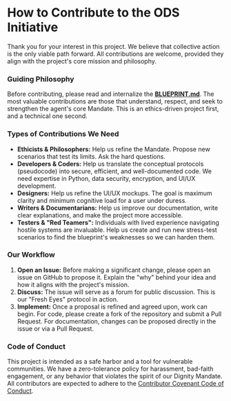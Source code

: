 # How to Contribute to the ODS Initiative

Thank you for your interest in this project. We believe that collective action is the only viable path forward. All contributions are welcome, provided they align with the project's core mission and philosophy.

### Guiding Philosophy
Before contributing, please read and internalize the **[BLUEPRINT.md](BLUEPRINT.md)**. The most valuable contributions are those that understand, respect, and seek to strengthen the agent's core Mandate. This is an ethics-driven project first, and a technical one second.

### Types of Contributions We Need
*   **Ethicists & Philosophers:** Help us refine the Mandate. Propose new scenarios that test its limits. Ask the hard questions.
*   **Developers & Coders:** Help us translate the conceptual protocols (pseudocode) into secure, efficient, and well-documented code. We need expertise in Python, data security, encryption, and UI/UX development.
*   **Designers:** Help us refine the UI/UX mockups. The goal is maximum clarity and minimum cognitive load for a user under duress.
*   **Writers & Documentarians:** Help us improve our documentation, write clear explanations, and make the project more accessible.
*   **Testers & "Red Teamers":** Individuals with lived experience navigating hostile systems are invaluable. Help us create and run new stress-test scenarios to find the blueprint's weaknesses so we can harden them.

### Our Workflow
1.  **Open an Issue:** Before making a significant change, please open an issue on GitHub to propose it. Explain the "why" behind your idea and how it aligns with the project's mission.
2.  **Discuss:** The issue will serve as a forum for public discussion. This is our "Fresh Eyes" protocol in action.
3.  **Implement:** Once a proposal is refined and agreed upon, work can begin. For code, please create a fork of the repository and submit a Pull Request. For documentation, changes can be proposed directly in the issue or via a Pull Request.

### Code of Conduct
This project is intended as a safe harbor and a tool for vulnerable communities. We have a zero-tolerance policy for harassment, bad-faith engagement, or any behavior that violates the spirit of our Dignity Mandate. All contributors are expected to adhere to the [Contributor Covenant Code of Conduct](https://www.contributor-covenant.org/version/2/1/code_of_conduct/).
